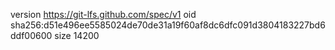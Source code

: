 version https://git-lfs.github.com/spec/v1
oid sha256:d51e496ee5585024de70de31a19f60af8dc6dfc091d3804183227bd6ddf00600
size 14200
